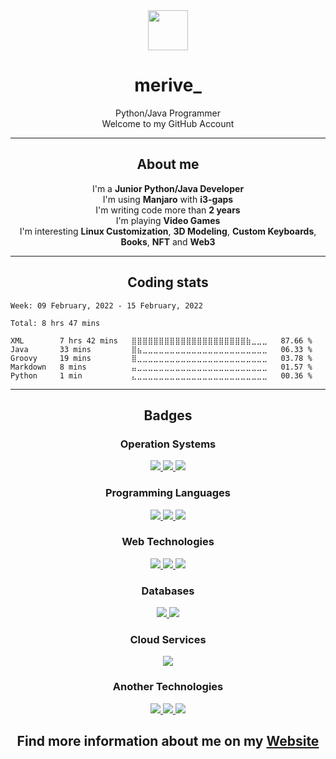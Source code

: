 <div align="center">
    <img src="https://github.com/merive/merive/blob/master/assets/merive.svg" width="64">
    <h1 align="center">merive_</h1>
    <p align="center">Python/Java Programmer<br>Welcome to my GitHub Account</p>
</div>

<hr/>

<div align="center">
    <h2>About me</h2>
    <p>
        I'm a <b>Junior Python/Java Developer</b><br>
        I'm using <b>Manjaro</b> with <b>i3-gaps</b><br>
        I'm writing code more than <b>2 years</b><br>
        I'm playing <b>Video Games</b><br>
        I'm interesting <b>Linux Customization</b>, <b>3D Modeling</b>, <b>Custom Keyboards</b>, <b>Books</b>, <b>NFT</b> and <b>Web3</b>
    </p>
</div>

<hr/>

<h2 align="center">Coding stats</h2>

<!--START_SECTION:waka-->
```text
Week: 09 February, 2022 - 15 February, 2022

Total: 8 hrs 47 mins

XML        7 hrs 42 mins   ⣿⣿⣿⣿⣿⣿⣿⣿⣿⣿⣿⣿⣿⣿⣿⣿⣿⣿⣿⣿⣿⣷⣀⣀⣀   87.66 % 
Java       33 mins         ⣿⣦⣀⣀⣀⣀⣀⣀⣀⣀⣀⣀⣀⣀⣀⣀⣀⣀⣀⣀⣀⣀⣀⣀⣀   06.33 % 
Groovy     19 mins         ⣿⣀⣀⣀⣀⣀⣀⣀⣀⣀⣀⣀⣀⣀⣀⣀⣀⣀⣀⣀⣀⣀⣀⣀⣀   03.78 % 
Markdown   8 mins          ⣤⣀⣀⣀⣀⣀⣀⣀⣀⣀⣀⣀⣀⣀⣀⣀⣀⣀⣀⣀⣀⣀⣀⣀⣀   01.57 % 
Python     1 min           ⣄⣀⣀⣀⣀⣀⣀⣀⣀⣀⣀⣀⣀⣀⣀⣀⣀⣀⣀⣀⣀⣀⣀⣀⣀   00.36 % 
```
<!--END_SECTION:waka-->

<hr/>

<div align="center">
    <h2>Badges</h2>
    <h3>Operation Systems</h3>
    <a href="https://img.shields.io/badge/">
        <img src="https://img.shields.io/badge/Windows-0078D6?style=for-the-badge&logo=windows&logoColor=white" />
    </a>
    <a href="https://img.shields.io/badge/">
        <img src="https://img.shields.io/badge/manjaro-35BF5C?style=for-the-badge&logo=manjaro&logoColor=white" />
    </a>
    <a href="https://img.shields.io/badge/">
        <img src="https://img.shields.io/badge/Android-3DDC84?style=for-the-badge&logo=android&logoColor=white" />
    </a>
    <h3>Programming Languages</h3>
    <a href="https://img.shields.io/badge/">
        <img src="https://img.shields.io/badge/Python-3776AB?style=for-the-badge&logo=python&logoColor=white" />
    </a>
    <a href="https://img.shields.io/badge/">
        <img src="https://img.shields.io/badge/Java-ED8B00?style=for-the-badge&logo=java&logoColor=white" />
    </a>
    <a href="https://img.shields.io/badge/">
        <img src="https://img.shields.io/badge/Shell_Script-121011?style=for-the-badge&logo=gnu-bash&logoColor=white" />
    </a>
    <h3>Web Technologies</h3>
    <a href="https://img.shields.io/badge/">
        <img src="https://img.shields.io/badge/HTML5-E34F26?style=for-the-badge&logo=html5&logoColor=white" />
    </a>
    <a href="https://img.shields.io/badge/">
        <img src="https://img.shields.io/badge/CSS3-1572B6?style=for-the-badge&logo=css3&logoColor=white" />
    </a>
    <a href="https://img.shields.io/badge/">
        <img src="https://img.shields.io/badge/Bootstrap-563D7C?style=for-the-badge&logo=bootstrap&logoColor=white" />
    </a>
    <h3>Databases</h3>
    <a href="https://img.shields.io/badge/">
        <img src="https://img.shields.io/badge/PostgreSQL-316192?style=for-the-badge&logo=postgresql&logoColor=white" />
    </a>
    <a href="https://img.shields.io/badge/">
        <img src="https://img.shields.io/badge/SQLite-07405E?style=for-the-badge&logo=sqlite&logoColor=white" />
    </a>
    <h3>Cloud Services</h3>
    <a href="https://img.shields.io/badge/">
        <img src="https://img.shields.io/badge/Heroku-430098?style=for-the-badge&logo=heroku&logoColor=white" />
    </a>
    <h3>Another Technologies</h3>
    <a href="https://img.shields.io/badge/">
        <img src="https://img.shields.io/badge/Git-F05032?style=for-the-badge&logo=git&logoColor=white" />
    </a>
    <a href="https://img.shields.io/badge/">
        <img src="https://img.shields.io/badge/Jupyter-F37626.svg?&style=for-the-badge&logo=Jupyter&logoColor=white" />
    </a>
    <a href="https://img.shields.io/badge/">
        <img src="https://img.shields.io/badge/Markdown-000000?style=for-the-badge&logo=markdown&logoColor=white" />
    </a>
</div>

<div align="center">
    <h2>Find more information about me on my <a href="https://merive.herokuapp.com/">Website</a></h2>
</div>
